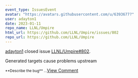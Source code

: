 ```yaml
---
event_type: IssuesEvent
avatar: "https://avatars.githubusercontent.com/u/6393677?"
user: adayton1
date: 2023-01-11
repo_name: LLNL/Umpire
html_url: https://github.com/LLNL/Umpire/issues/802
repo_url: https://github.com/LLNL/Umpire
---
```


<a href='https://github.com/adayton1' target='_blank'>adayton1</a> closed issue <a href='https://github.com/LLNL/Umpire/issues/802' target='_blank'>LLNL/Umpire#802</a>.

<p>Generated targets cause problems upstream</p><small>**Describe the bug**...</small><a href='https://github.com/LLNL/Umpire/issues/802' target='_blank'>View Comment</a>